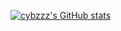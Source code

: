 [![cybzzz's GitHub stats](https://github-readme-stats.vercel.app/api?username=cybzzz&show_icons=true&theme=github_dark)](https://github.com/cybzzz)

<!-- ![image](https://github-readme-stats.vercel.app/api?username=cybzzz) -->

<!--
**cybzzz/cybzzz** is a ✨ _special_ ✨ repository because its `README.md` (this file) appears on your GitHub profile.

Here are some ideas to get you started:

- 🔭 I’m currently working on ...
- 🌱 I’m currently learning ...
- 👯 I’m looking to collaborate on ...
- 🤔 I’m looking for help with ...
- 💬 Ask me about ...
- 📫 How to reach me: ...
- 😄 Pronouns: ...
- ⚡ Fun fact: ...
-->
